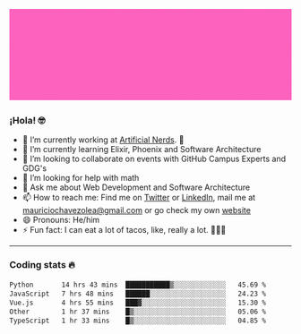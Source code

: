 ![Banner](banner.gif)

### ¡Hola! 🤓

- 🔭 I’m currently working at [Artificial Nerds](https://nerds.ai/). 🤖
- 🌱 I’m currently learning Elixir, Phoenix and Software Architecture
- 👯 I’m looking to collaborate on events with GitHub Campus Experts and GDG's
- 🤔 I’m looking for help with math
- 💬 Ask me about Web Development and Software Architecture
- 📫 How to reach me: Find me on [Twitter](https://twitter.com/ultr4nerd) or [LinkedIn](https://www.linkedin.com/in/mauricio-chávez-olea-4b46b7147/), mail me at [mauriciochavezolea@gmail.com](mailto:mauriciochavezolea@gmail.com) or go check my own [website](mauriciochavez.surge.sh)
- 😄 Pronouns: He/him
- ⚡ Fun fact: I can eat a lot of tacos, like, really a lot. 🌮🌮🌮

---

### Coding stats 🔥

<!--START_SECTION:waka-->
```text
Python       14 hrs 43 mins  ███████████▒░░░░░░░░░░░░░   45.69 % 
JavaScript   7 hrs 48 mins   ██████░░░░░░░░░░░░░░░░░░░   24.23 % 
Vue.js       4 hrs 55 mins   ███▓░░░░░░░░░░░░░░░░░░░░░   15.30 % 
Other        1 hr 37 mins    █▒░░░░░░░░░░░░░░░░░░░░░░░   05.06 % 
TypeScript   1 hr 33 mins    █▒░░░░░░░░░░░░░░░░░░░░░░░   04.85 % 
```
<!--END_SECTION:waka-->
